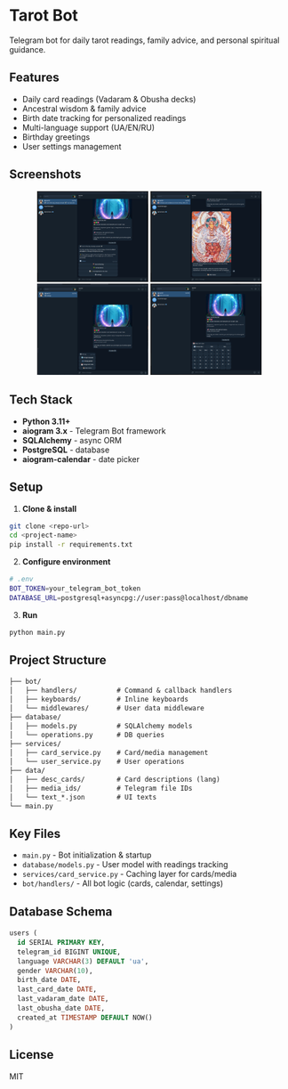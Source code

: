 # Tarot Bot

Telegram bot for daily tarot readings, family advice, and personal spiritual guidance.

## Features

-  Daily card readings (Vadaram & Obusha decks)
-  Ancestral wisdom & family advice
-  Birth date tracking for personalized readings
-  Multi-language support (UA/EN/RU)
-  Birthday greetings
-  User settings management

## Screenshots

<div align="center">
  <img src="screenshots/main_menu.png" width="200" alt="Main Menu"/>
  <img src="screenshots/card_reading.png" width="200" alt="Card Reading"/>
  <img src="screenshots/settings.png" width="200" alt="Settings"/>
  <img src="screenshots/calendar.png" width="200" alt="Birth Date"/>
</div>

## Tech Stack

- **Python 3.11+**
- **aiogram 3.x** - Telegram Bot framework
- **SQLAlchemy** - async ORM
- **PostgreSQL** - database
- **aiogram-calendar** - date picker

## Setup

1. **Clone & install**
```bash
git clone <repo-url>
cd <project-name>
pip install -r requirements.txt
```

2. **Configure environment**
```bash
# .env
BOT_TOKEN=your_telegram_bot_token
DATABASE_URL=postgresql+asyncpg://user:pass@localhost/dbname
```

3. **Run**
```bash
python main.py
```

## Project Structure
```
├── bot/
│   ├── handlers/          # Command & callback handlers
│   ├── keyboards/         # Inline keyboards
│   └── middlewares/       # User data middleware
├── database/
│   ├── models.py          # SQLAlchemy models
│   └── operations.py      # DB queries
├── services/
│   ├── card_service.py    # Card/media management
│   └── user_service.py    # User operations
├── data/
│   ├── desc_cards/        # Card descriptions (lang)
│   ├── media_ids/         # Telegram file IDs
│   └── text_*.json        # UI texts
└── main.py
```

## Key Files

- `main.py` - Bot initialization & startup
- `database/models.py` - User model with readings tracking
- `services/card_service.py` - Caching layer for cards/media
- `bot/handlers/` - All bot logic (cards, calendar, settings)

## Database Schema
```sql
users (
  id SERIAL PRIMARY KEY,
  telegram_id BIGINT UNIQUE,
  language VARCHAR(3) DEFAULT 'ua',
  gender VARCHAR(10),
  birth_date DATE,
  last_card_date DATE,
  last_vadaram_date DATE,
  last_obusha_date DATE,
  created_at TIMESTAMP DEFAULT NOW()
)
```

## License

MIT

